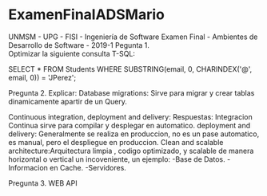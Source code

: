 # ExamenFinalADSMario

UNMSM - UPG - FISI - Ingeniería de Software
Examen Final - Ambientes de Desarrollo de Software - 2019-1
Pegunta 1.  
Optimizar la siguiente consulta T-SQL:

SELECT *
FROM Students
WHERE SUBSTRING(email, 0, CHARINDEX('@', email, 0)) = 'JPerez';




Pregunta 2. 
Explicar:
Database migrations: 
Sirve para migrar y crear tablas dinamicamente apartir de un Query.

Continuous integration, deployment and delivery:
Respuestas:
Integracion Continua sirve para compilar y desplegar en automatico.
deployment and delivery: Generalmente se realiza en produccion, no es un pase automatico, es manual, pero el despliegue en produccion.
Clean and scalable architecture:Arquitectura limpia , codigo optimizado, y scalable de manera horizontal o vertical  un incoveniente, un ejemplo:
-Base de Datos.
-Informacion en Cache.
-Servidores.


Pregunta 3.
WEB API
